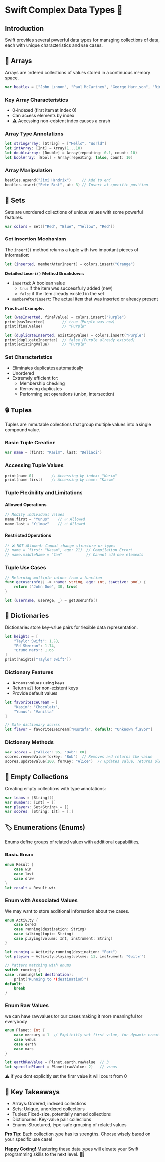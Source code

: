 # Swift Complex Data Types 🚀

## Introduction
Swift provides several powerful data types for managing collections of data, each with unique characteristics and use cases.

## 📝 Arrays
Arrays are ordered collections of values stored in a continuous memory space.

```swift
var beatles = ["John Lennon", "Paul McCartney", "George Harrison", "Ringo Starr"]
```

### Key Array Characteristics
- 0-indexed (first item at index 0)
- Can access elements by index
- ⚠️ Accessing non-existent index causes a crash

### Array Type Annotations
```swift
let stringArray: [String] = ["Hello", "World"]
let intArray: [Int] = Array(1...10)
let doubleArray: [Double] = Array(repeating: 0.0, count: 10)
let boolArray: [Bool] = Array(repeating: false, count: 10)
```

### Array Manipulation
```swift
beatles.append("Jimi Hendrix")     // Add to end
beatles.insert("Pete Best", at: 3) // Insert at specific position
```

## 🧰 Sets
Sets are unordered collections of unique values with some powerful features.

```swift
var colors = Set(["Red", "Blue", "Yellow", "Red"])
```

### Set Insertion Mechanism
The `insert()` method returns a tuple with two important pieces of information:

```swift
let (inserted, memberAfterInsert) = colors.insert("Orange")
```

**Detailed `insert()` Method Breakdown:**
- `inserted`: A boolean value 
  - `true` if the item was successfully added (new)
  - `false` if the item already existed in the set
- `memberAfterInsert`: The actual item that was inserted or already present

**Practical Example:**
```swift
let (wasInserted, finalValue) = colors.insert("Purple")
print(wasInserted)        // true (Purple was new)
print(finalValue)         // "Purple"

let (duplicateInserted, existingValue) = colors.insert("Purple")
print(duplicateInserted)  // false (Purple already existed)
print(existingValue)      // "Purple"
```

### Set Characteristics
- Eliminates duplicates automatically
- Unordered
- Extremely efficient for:
  - Membership checking
  - Removing duplicates
  - Performing set operations (union, intersection)

## 🔒 Tuples
Tuples are immutable collections that group multiple values into a single compound value.

### Basic Tuple Creation
```swift
var name = (first: "Kasim", last: "Deliaci")
```

### Accessing Tuple Values
```swift
print(name.0)        // Accessing by index: "Kasim"
print(name.first)    // Accessing by name: "Kasim"
```

### Tuple Flexibility and Limitations

#### Allowed Operations
```swift
// Modify individual values
name.first = "Yunus"    // ✅ Allowed
name.last = "Yilmaz"    // ✅ Allowed
```

#### Restricted Operations
```swift
// ❌ NOT Allowed: Cannot change structure or types
// name = (first: "Kasim", age: 21)  // Compilation Error!
// name.middleName = "Can"           // Cannot add new elements
```

### Tuple Use Cases
```swift
// Returning multiple values from a function
func getUserInfo() -> (name: String, age: Int, isActive: Bool) {
    return ("John Doe", 30, true)
}

let (username, userAge, _) = getUserInfo()
```

## 📖 Dictionaries
Dictionaries store key-value pairs for flexible data representation.

```swift
let heights = [
    "Taylor Swift": 1.78,
    "Ed Sheeran": 1.74,
    "Bruno Mars": 1.65
]
print(heights["Taylor Swift"])
```

### Dictionary Features
- Access values using keys
- Return `nil` for non-existent keys
- Provide default values

```swift
let favoriteIceCream = [
    "Kasim": "Chocolate",
    "Yunus": "Vanilla"
]

// Safe dictionary access
let flavor = favoriteIceCream["Mustafa", default: "Unknown flavor"]
```

### Dictionary Methods
```swift
var scores = ["Alice": 95, "Bob": 80]
scores.removeValue(forKey: "Bob")  // Removes and returns the value
scores.updateValue(100, forKey: "Alice")  // Updates value, returns old value
```

## 🌈 Empty Collections
Creating empty collections with type annotations:

```swift
var teams = [String]()
var numbers: [Int] = []
var players: Set<String> = []
var scores: [String: Int] = [:]
```

## 🏷️ Enumerations (Enums)
Enums define groups of related values with additional capabilities.

### Basic Enum
```swift
enum Result {
    case win
    case lost
    case draw
}
let result = Result.win
```

### Enum with Associated Values
We may want to store additional information about the cases.
```swift
enum Activity {
    case bored
    case running(destination: String)
    case talking(topic: String)
    case playing(volume: Int, instrument: String)
}

let running = Activity.running(destination: "Park")
let playing = Activity.playing(volume: 11, instrument: "Guitar")

// Pattern matching with enums
switch running {
case .running(let destination):
    print("Running to \(destination)")
default:
    break
}
```

### Enum Raw Values
we can have rawvalues for our cases making it more meaningful for everybody
```swift
enum Planet: Int {
    case mercury = 1  // Explicitly set first value, for dynamic creation
    case venus
    case earth
    case mars
}

let earthRawValue = Planet.earth.rawValue  // 3
let specificPlanet = Planet(rawValue: 2)   // venus
```
⚠️ if you dont explicitly set the firsr value it will count from 0

## 🚀 Key Takeaways
- Arrays: Ordered, indexed collections
- Sets: Unique, unordered collections
- Tuples: Fixed-size, potentially named collections
- Dictionaries: Key-value pair collections
- Enums: Structured, type-safe grouping of related values

**Pro Tip:** Each collection type has its strengths. Choose wisely based on your specific use case!

**Happy Coding!** Mastering these data types will elevate your Swift programming skills to the next level. 🍏📱
